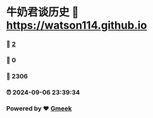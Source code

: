 # 牛奶君谈历史 :link: https://watson114.github.io 
### :page_facing_up: [2](https://watson114.github.io/tag.html) 
### :speech_balloon: 0 
### :hibiscus: 2306 
### :alarm_clock: 2024-09-06 23:39:34 
### Powered by :heart: [Gmeek](https://github.com/Meekdai/Gmeek)
